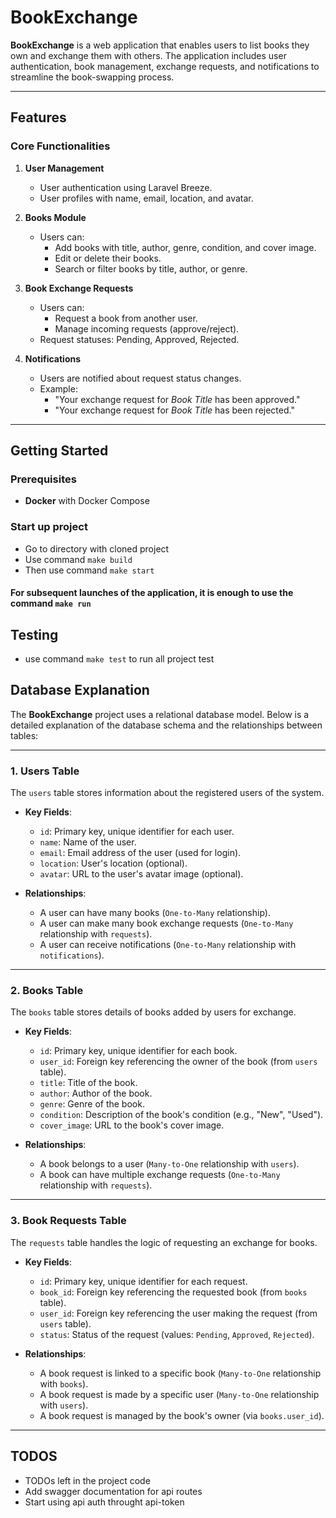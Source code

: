 # BookExchange 

**BookExchange** is a web application that enables users to list books they own and exchange them with others. The application includes user authentication, book management, exchange requests, and notifications to streamline the book-swapping process.

---

## Features

### Core Functionalities
1. **User Management**
   - User authentication using Laravel Breeze.
   - User profiles with name, email, location, and avatar.

2. **Books Module**
   - Users can:
     - Add books with title, author, genre, condition, and cover image.
     - Edit or delete their books.
     - Search or filter books by title, author, or genre.

3. **Book Exchange Requests**
   - Users can:
     - Request a book from another user.
     - Manage incoming requests (approve/reject).
   - Request statuses: Pending, Approved, Rejected.

4. **Notifications**
   - Users are notified about request status changes.
   - Example:
     - "Your exchange request for *Book Title* has been approved."
     - "Your exchange request for *Book Title* has been rejected."

---

## Getting Started

### Prerequisites
- **Docker** with Docker Compose

### Start up project

- Go to directory with cloned project
- Use command `make build`
- Then use command `make start`

#### For subsequent launches of the application, it is enough to use the command `make run`

## Testing
- use command `make test` to run all project test

## Database Explanation

The **BookExchange** project uses a relational database model. Below is a detailed explanation of the database schema and the relationships between tables:

---

### 1. **Users Table**
The `users` table stores information about the registered users of the system.  
- **Key Fields**:
  - `id`: Primary key, unique identifier for each user.
  - `name`: Name of the user.
  - `email`: Email address of the user (used for login).
  - `location`: User's location (optional).
  - `avatar`: URL to the user's avatar image (optional).

- **Relationships**:
  - A user can have many books (`One-to-Many` relationship).
  - A user can make many book exchange requests (`One-to-Many` relationship with `requests`).
  - A user can receive notifications (`One-to-Many` relationship with `notifications`).

---

### 2. **Books Table**
The `books` table stores details of books added by users for exchange.  
- **Key Fields**:
  - `id`: Primary key, unique identifier for each book.
  - `user_id`: Foreign key referencing the owner of the book (from `users` table).
  - `title`: Title of the book.
  - `author`: Author of the book.
  - `genre`: Genre of the book.
  - `condition`: Description of the book's condition (e.g., "New", "Used").
  - `cover_image`: URL to the book's cover image.

- **Relationships**:
  - A book belongs to a user (`Many-to-One` relationship with `users`).
  - A book can have multiple exchange requests (`One-to-Many` relationship with `requests`).

---

### 3. **Book Requests Table**
The `requests` table handles the logic of requesting an exchange for books.  
- **Key Fields**:
  - `id`: Primary key, unique identifier for each request.
  - `book_id`: Foreign key referencing the requested book (from `books` table).
  - `user_id`: Foreign key referencing the user making the request (from `users` table).
  - `status`: Status of the request (values: `Pending`, `Approved`, `Rejected`).

- **Relationships**:
  - A book request is linked to a specific book (`Many-to-One` relationship with `books`).
  - A book request is made by a specific user (`Many-to-One` relationship with `users`).
  - A book request is managed by the book's owner (via `books.user_id`).

---

## TODOS
- TODOs left in the project code
- Add swagger documentation for api routes
- Start using api auth throught api-token

